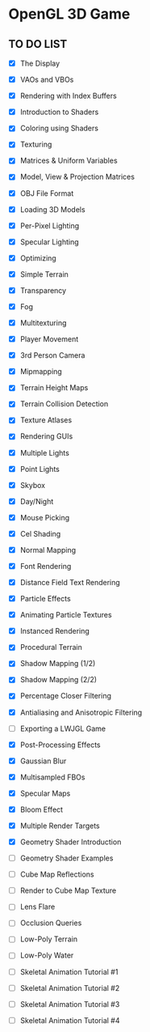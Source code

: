 OpenGL 3D Game
=============================================================================

TO DO LIST
-------------------------------------------------
- [x] The Display
- [x] VAOs and VBOs
- [x] Rendering with Index Buffers
- [x] Introduction to Shaders
- [x] Coloring using Shaders
- [x] Texturing
- [x] Matrices & Uniform Variables
- [x] Model, View & Projection Matrices
- [x] OBJ File Format
- [x] Loading 3D Models
- [x] Per-Pixel Lighting
- [x] Specular Lighting
- [x] Optimizing
- [x] Simple Terrain
- [x] Transparency
- [x] Fog
- [x] Multitexturing
- [x] Player Movement
- [x] 3rd Person Camera
- [x] Mipmapping
- [x] Terrain Height Maps
- [x] Terrain Collision Detection 
- [x] Texture Atlases 
- [x] Rendering GUIs 
- [x] Multiple Lights
- [x] Point Lights
- [x] Skybox
- [x] Day/Night
- [x] Mouse Picking
- [x] Cel Shading
- [x] Normal Mapping
- [x] Font Rendering
- [x] Distance Field Text Rendering 
- [x] Particle Effects
- [x] Animating Particle Textures
- [x] Instanced Rendering
- [x] Procedural Terrain
- [x] Shadow Mapping (1/2)
- [x] Shadow Mapping (2/2)
- [x] Percentage Closer Filtering
- [x] Antialiasing and Anisotropic Filtering
- [ ] Exporting a LWJGL Game
- [x] Post-Processing Effects
- [x] Gaussian Blur
- [x] Multisampled FBOs
- [x] Specular Maps
- [x] Bloom Effect
- [x] Multiple Render Targets
- [x] Geometry Shader Introduction
- [ ] Geometry Shader Examples
- [ ] Cube Map Reflections
- [ ] Render to Cube Map Texture
- [ ] Lens Flare
- [ ] Occlusion Queries
- [ ] Low-Poly Terrain
- [ ] Low-Poly Water
- [ ] Skeletal Animation Tutorial #1
- [ ] Skeletal Animation Tutorial #2
- [ ] Skeletal Animation Tutorial #3
- [ ] Skeletal Animation Tutorial #4


